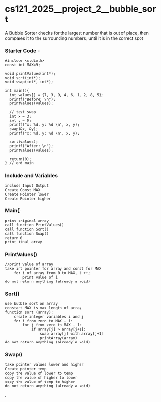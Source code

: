 # cs121_2025__project_2__bubble_sort
A Bubble Sorter checks for the largest number that is out of place, then compares it to the surrounding numbers, until it is in the correct spot

### Starter Code - 
```
#include <stdio.h>
const int MAX=9;

void printValues(int*);
void sort(int*);
void swap(int*, int*);

int main(){
  int values[] = {7, 3, 9, 4, 6, 1, 2, 8, 5};
  printf("Before: \n");
  printValues(values);

  // test swap
  int x = 3;
  int y = 5;
  printf("x: %d, y: %d \n", x, y);
  swap(&x, &y);
  printf("x: %d, y: %d \n", x, y);

  sort(values);
  printf("After: \n");
  printValues(values);

  return(0);
} // end main
```
### Include and Variables
```
include Input Output
Create Const MAX
Create Pointer lower
Create Pointer higher
```
### Main() 
```
print original array
call function PrintValues()
call function Sort()
call function Swap()
return 0
print final array
```

### PrintValues()
```
//print value of array
take int pointer for array and const for MAX
	for i of array from 0 to MAX, i ++;
		print value of i
do not return anything (already a void)
```

### Sort()
```
use bubble sort on array
constant MAX is max length of array
function sort (array):
    create integer variables i and j
    for i from zero to MAX - 1:
        for j from zero to MAX - 1:
            if array[j] > array[j+1]:
                swap array[j] with array[j+1]
                printArray(array)
do not return anything (already a void)
```

### Swap()
```
take pointer values lower and higher
Create pointer temp
copy the value of lower to temp
copy the value of higher to lower
copy the value of temp to higher
do not return anything (already a void)
```
.
